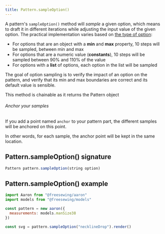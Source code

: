 ```yaml
---
title: Pattern.sampleOption()
---
```


A pattern's `sampleOption()` method will *sample* a given option,
which means to draft it in different iterations while adjusting the input value
of the given option.
The practical implementation varies based on [the type of option](/config/options/):

-   For options that are an object with a **min** and **max** property, 10 steps will be sampled, between min and max
-   For options that are a numeric value (**constants**), 10 steps will be sampled between 90% and 110% of the value
-   For options with a **list** of options, each option in the list will be sampled

<Tip>
The goal of option sampling is to verify the impact of an option on the pattern, and verify that
its min and max boundaries are correct and its default value is sensible.
</Tip>

<Note>This method is chainable as it returns the Pattern object</Note>

<Tip>

###### Anchor your samples

If you add a point named `anchor` to your pattern part, the different samples
will be anchored on this point.

In other words, for each sample, the anchor point will be kept in the same location.

</Tip>

## Pattern.sampleOption() signature

```js
Pattern pattern.sampleOption(string option)
```

## Pattern.sampleOption() example

```js
import Aaron from "@freesewing/aaron"
import models from "@freesewing/models"

const pattern = new aaron({
  measurements: models.manSize38
})

const svg = pattern.sampleOption("necklineDrop").render()
```

